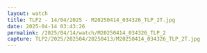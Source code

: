 ```yaml
---
layout: watch
title: TLP2 - 14/04/2025 - M20250414_034326_TLP_2T.jpg
date: 2025-04-14 03:43:26
permalink: /2025/04/14/watch/M20250414_034326_TLP_2
capture: TLP2/2025/202504/20250413/M20250414_034326_TLP_2T.jpg
---
```


